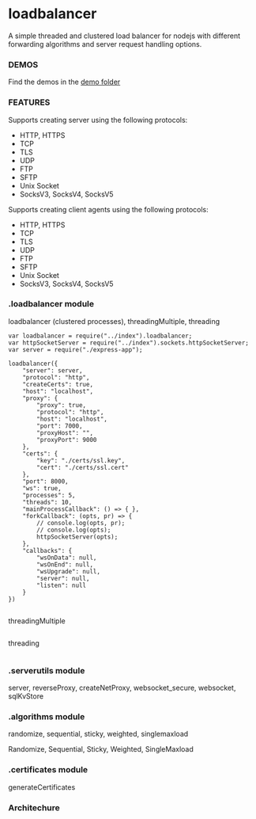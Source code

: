 # loadbalancer

A simple threaded and clustered load balancer for nodejs with different forwarding algorithms and server request handling options. 



### DEMOS


Find the demos in the [demo folder](https://github.com/ganeshkbhat/loadbalancer/tree/main/demos)


### FEATURES


Supports creating server using the following protocols:

- HTTP, HTTPS
- TCP
- TLS
- UDP
- FTP
- SFTP
- Unix Socket 
- SocksV3, SocksV4, SocksV5


Supports creating client agents using the following protocols:

- HTTP, HTTPS
- TCP
- TLS
- UDP
- FTP
- SFTP
- Unix Socket 
- SocksV3, SocksV4, SocksV5



### .loadbalancer module

loadbalancer (clustered processes), threadingMultiple, threading

```
var loadbalancer = require("../index").loadbalancer;
var httpSocketServer = require("../index").sockets.httpSocketServer;
var server = require("./express-app");

loadbalancer({
    "server": server,
    "protocol": "http",
    "createCerts": true,
    "host": "localhost",
    "proxy": {
        "proxy": true,
        "protocol": "http",
        "host": "localhost",
        "port": 7000,
        "proxyHost": "",
        "proxyPort": 9000
    },
    "certs": {
        "key": "./certs/ssl.key",
        "cert": "./certs/ssl.cert"
    },
    "port": 8000,
    "ws": true,
    "processes": 5,
    "threads": 10,
    "mainProcessCallback": () => { },
    "forkCallback": (opts, pr) => {
        // console.log(opts, pr);
        // console.log(opts);
        httpSocketServer(opts);
    },
    "callbacks": {
        "wsOnData": null,
        "wsOnEnd": null,
        "wsUpgrade": null,
        "server": null,
        "listen": null
    }
})


```

threadingMultiple

```

```

threading

```

```


### .serverutils module

server, reverseProxy, createNetProxy, websocket_secure, websocket, sqlKvStore

### .algorithms module

randomize, sequential, sticky, weighted, singlemaxload

Randomize, Sequential, Sticky, Weighted, SingleMaxload

### .certificates module

generateCertificates

### Architechure



<!--

require("loadbalancer") => process cluster => child worker thread =>

-->
